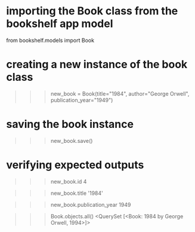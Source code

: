 # importing the Book class from the bookshelf app model
from bookshelf.models import Book

# creating a new instance of the book class
>>> new_book = Book(title="1984", author="George Orwell", publication_year="1949")

# saving the book instance
>>> new_book.save()

# verifying expected outputs
>>> new_book.id
4

>>> new_book.title
'1984'

>>> new_book.publication_year
1949

>>> Book.objects.all()
<QuerySet [<Book:  1984 by George Orwell, 1994>]>


